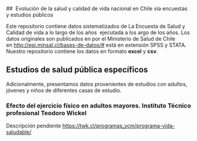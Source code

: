 ##  Evolución de la salud y calidad de vida nacional en Chile vía encuestas y estudios públicos

Este repositorio contiene datos sistematizados de La Encuesta de Salud y Calidad de vida a lo largo de los años  ejecutada a los argo de los años. Los datos originales son publicados en por el Ministerio de Salud de Chile en http://epi.minsal.cl/bases-de-datos/# está en extensión SPSS y STATA. Nuestro repositorio contiene los datos en formato
**excel** y **csv**.

## Estudios de salud pública específicos
Adicionalmente, presentamos datos provenientes de estudios con adultos, jóvenes y niños de diferentes casas de estudio.

### Efecto del ejercicio físico en adultos mayores. Instituto Técnico profesional Teodoro Wickel
Descripción pendiente
https://twk.cl/programas_vcm/programa-vida-saludable/
 
